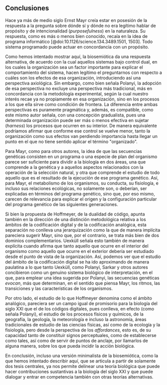 ## Conclusiones

Hace ya más de medio siglo Ernst Mayr creía estar en posesión de la respuesta a la pregunta sobre dónde sí y dónde no era legítimo hablar de propósito y de intencionalidad (*purposefulness*) en la naturaleza.
Su respuesta, como es más o menos bien conocido, recaía en la idea de programa informático [@doi:10.1126/science.134.3489.1501, 1503].
Todo sistema programado puede actuar en concordancia con un propósito.

Como hemos intentado mostrar aquí, la biosemiótica da una respuesta alternativa, de acuerdo con la cual aquellos sistemas bajo control dual, en los cuales la organización sea un factor importante para explicar el comportamiento del sistema, hacen legítimo el preguntarnos con respecto a cuáles son los efectos de esa organización, introduciendo así una perspectiva axiológica.
Sin embargo, como bien señala Polanyi, la adopción de esa perspectiva no excluye una perspectiva más tradicional, más en concordancia con la metodología experimental, según la cual nuestro interés recae ya no propiamente en esa organización, sino en los procesos a los que ella sirve como condición de frontera.
La diferencia entre ambas perspectivas es puramente pragmática y, además, es compatible, como este mismo autor señala, con una concepción gradualista, pues una determinada organización puede ser más o menos efectiva en sujetar (*harness*) los procesos que ocurren en su interior.
De manera equivalente podríamos afirmar que conforme ese control se vuelve menor, tanto la organización como sus efectos van perdiendo importancia hasta llegar un punto en el que no tiene sentido aplicar el término "organizado".

Para Mayr, como para otros autores, la idea de que las secuencias genéticas consisten en un programa o una especie de plan del organismo parece ser suficiente para dividir a la biología en dos áreas, una que comprende a la genética y a aquellos aspectos relacionados con la operación de la selección natural, y otra que comprende el estudio de todo aquello que es el resultado de la ejecución de ese programa genético.
Así, para Mayr, el metabolismo de los organismos, su conducta, su fisiología, e incluso sus relaciones ecológicas, no solamente son, o deberían, ser explicadas en términos del programa genético, sino que, por eso mismo, carecen de relevancia para explicar el origen y la configuración particular del programa genético de las siguientes generaciones.

<!--Esto se relaciona con el problema de la creatividad de la SN. En particular, desde esta concepción pareciera ser que la SN es un proceso estrictamente poblacional, en el cual los individuos no tienen ninguna participación. Serían más bien las características del pool génico en una generación las que explicarían los cambios en ese mismo nivel, el del pool génico.-->

Si bien la propuesta de Hoffmeyer, de la dualidad de código, apunta también en la dirección de una distinción metodológica relativa a los ámbitos de la codificación digital y de la codificación analógica, esta separación no conlleva una jerarquización como la que de manera implícita pareciera sugerir Mayr, sino que, por el contrario, se trata más bien de dos dominios complementarios.
Uexküll señala esto también de manera explícita cuando afirma que tanto aquello que ocurre en el interior del organismo como aquello que ocurre en el exterior debería ser estudiado desde el punto de vista de la organización.
Así, podemos ver que el estudio del ámbito de la codificación digital se ha ido aproximando de manera paulatina a lo que tanto Uexküll, como Polanyi, Sarkar y otros autores concibieron como un genuino sistema biológico de interpretación, en el que, para emplear una idea sugerida por Polanyi, las secuencias genéticas *evocan*, más que determinan, en el sentido que piensa Mayr, los ritmos, las transiciones y las características de los organismos.

Por otro lado, el estudio de lo que Hoffmeyer denomina como el ámbito analógico, pareciera ser un campo igual de promisorio para la biología del siglo XXI que el de los códigos digitales, pues conlleva, en efecto (como señala Polanyi), el estudio de los procesos físicos y químicos, de la geografía, la geología, la meteorología e incluso la astronomía, áreas tradicionales de estudio de las ciencias físicas, así como de la ecología y la fisiología, pero desde la perspectiva de los *affordances*, esto es, de su capacidad tanto de constituir signos perceptuales, como de establecerse como tales, así como de servir de puntos de anclaje, por llamarlos de alguna manera, sobre los que pueda incidir la acción biológica.

En conclusión, incluso una versión minimalista de la biosemiótica, como la que hemos intentado describir aquí, que se articula a partir de solamente dos tesis centrales, ya nos permite delinear una teoría biológica que puede hacer contribuciones sustantivas a la biología del siglo XXI y que puede dialogar y entrar en competencia también con otras teorías alternativas.

